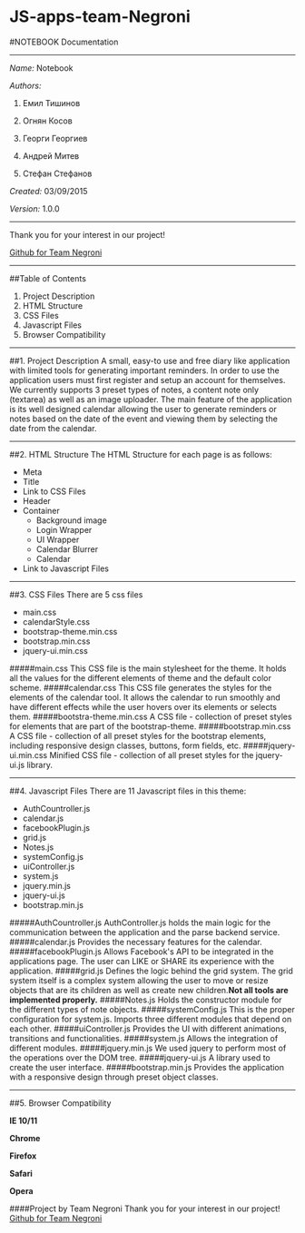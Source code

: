 # JS-apps-team-Negroni
#NOTEBOOK Documentation
***
*Name:* Notebook

*Authors:*   

1. Емил Тишинов

2. Огнян Косов

3. Георги Георгиев

4. Андрей Митев

5. Стефан Стефанов

*Created:* 03/09/2015

*Version:* 1.0.0
***
Thank you for your interest in our project! 

<a href="https://github.com/TeamNegroni/JS-apps-team-Negroni" alt="Project-Adress">Github for Team Negroni</a>
***
##Table of Contents
1. Project Description
2. HTML Structure
3. CSS Files
4. Javascript Files
5. Browser Compatibility
***
##1. Project Description
A small, easy-to use and free diary like application with limited tools for generating important reminders. In order to use the application users must first register and setup an account for themselves. We currently supports 3 preset types of notes, a content note only (textarea) as well as an image uploader. The main feature of the application is its well designed calendar allowing the user to generate reminders or notes based on the date of the event and viewing them by selecting the date from the calendar. 
***
##2. HTML Structure
The HTML Structure for each page is as follows:
 
* Meta
* Title
* Link to CSS Files
* Header
* Container
	* Background image
	* Login Wrapper
	* UI Wrapper
	* Calendar Blurrer
	* Calendar
* Link to Javascript Files
***
##3. CSS Files
There are 5 css files
 
* main.css
* calendarStyle.css
* bootstrap-theme.min.css
* bootstrap.min.css
* jquery-ui.min.css
 
#####main.css
This CSS file is the main stylesheet for the theme. It holds all the values for the different elements of theme and the default color scheme.
#####calendar.css
This CSS file generates the styles for the elements of the calendar tool. It allows the calendar to run smoothly and have different effects while the user hovers over its elements or selects them.
#####bootstra-theme.min.css
A CSS file - collection of preset styles for elements that are part of the bootstrap-theme.
#####bootstrap.min.css
A CSS file - collection of all preset styles for the bootstrap elements, including responsive design classes, buttons, form fields, etc.
#####jquery-ui.min.css
Minified CSS file - collection of all preset styles for the jquery-ui.js library.
***
##4. Javascript Files
There are 11 Javascript files in this theme:
 
* AuthCountroller.js
* calendar.js
* facebookPlugin.js
* grid.js
* Notes.js
* systemConfig.js
* uiController.js
* system.js
* jquery.min.js
* jquery-ui.js
* bootstrap.min.js 
 
#####AuthCountroller.js
AuthController.js holds the main logic for the communication between the application and the parse backend service.
#####calendar.js
Provides the necessary features for the calendar.
#####facebookPlugin.js
Allows Facebook's API to be integrated in the applications page. The user can LIKE or SHARE its experience with the application.
#####grid.js
Defines the logic behind the grid system. The grid system itself is a complex system allowing the user to move or resize objects that are its children as well as create new children.**Not all tools are implemented properly.**
#####Notes.js
Holds the constructor module for the different types of note objects.
#####systemConfig.js
This is the proper configuration for system.js. Imports three different modules that depend on each other.
#####uiController.js
Provides the UI with different animations, transitions and functionalities.
#####system.js
Allows the integration of different modules.
#####jquery.min.js
We used jquery to perform most of the operations over the DOM tree.
#####jquery-ui.js
A library used to create the user interface.
#####bootstrap.min.js 
Provides the application with a responsive design through preset object classes.
***
##5. Browser Compatibility
  
**IE 10/11**

**Chrome**  

**Firefox** 
 
**Safari** 

**Opera**

####Project by Team Negroni
Thank you for your interest in our project! 
<a href="https://github.com/TeamNegroni/JS-apps-team-Negroni" alt="Project-Adress">Github for Team Negroni</a>
